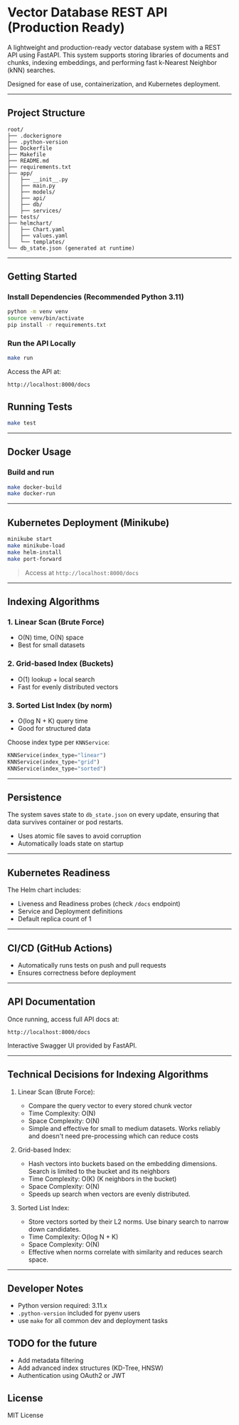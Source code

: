 # Vector Database REST API (Production Ready)

A lightweight and production-ready vector database system with a REST API using FastAPI. This system supports storing libraries of documents and chunks, indexing embeddings, and performing fast k-Nearest Neighbor (kNN) searches.

Designed for ease of use, containerization, and Kubernetes deployment.

---

## Project Structure 
```
root/
├── .dockerignore
├── .python-version
├── Dockerfile
├── Makefile
├── README.md
├── requirements.txt
├── app/
│   ├── __init__.py
│   ├── main.py
│   ├── models/
│   ├── api/
│   ├── db/
│   ├── services/
├── tests/
├── helmchart/
│   ├── Chart.yaml
│   ├── values.yaml
│   └── templates/
└── db_state.json (generated at runtime)
```


---

## Getting Started

### Install Dependencies (Recommended Python 3.11)

```bash
python -m venv venv
source venv/bin/activate
pip install -r requirements.txt
```

### Run the API Locally

```bash
make run
```

Access the API at:

```
http://localhost:8000/docs
```

## Running Tests

```bash
make test
```

---

## Docker Usage

### Build and run

```bash
make docker-build
make docker-run
```

---

## Kubernetes Deployment (Minikube)

```bash
minikube start
make minikube-load
make helm-install
make port-forward
```

> Access at `http://localhost:8000/docs`

---

## Indexing Algorithms

### 1. Linear Scan (Brute Force)
- O(N) time, O(N) space
- Best for small datasets

### 2. Grid-based Index (Buckets)
- O(1) lookup + local search
- Fast for evenly distributed vectors

### 3. Sorted List Index (by norm)
- O(log N + K) query time
- Good for structured data

Choose index type per `KNNService`:

```python
KNNService(index_type="linear")
KNNService(index_type="grid")
KNNService(index_type="sorted")
```
---

## Persistence

The system saves state to `db_state.json` on every update, ensuring that data survives container or pod restarts.

- Uses atomic file saves to avoid corruption
- Automatically loads state on startup

---

## Kubernetes Readiness

The Helm chart includes:

- Liveness and Readiness probes (check `/docs` endpoint)
- Service and Deployment definitions
- Default replica count of 1

---

## CI/CD (GitHub Actions)

- Automatically runs tests on push and pull requests
- Ensures correctness before deployment

---

## API Documentation

Once running, access full API docs at:

```
http://localhost:8000/docs
```

Interactive Swagger UI provided by FastAPI.

---

## Technical Decisions for Indexing Algorithms
1. Linear Scan (Brute Force):
    - Compare the query vector to every stored chunk vector
    - Time Complexity: O(N)
    - Space Complexity: O(N)
    - Simple and effective for small to medium datasets. Works reliably and doesn't need pre-processing which can reduce costs

2. Grid-based Index:
    - Hash vectors into buckets based on the embedding dimensions. Search is limited to the bucket and its neighbors
    - Time Complexity: O(K) (K neighbors in the bucket)
    - Space Complexity: O(N)
    - Speeds up search when vectors are evenly distributed.

3. Sorted List Index:
    - Store vectors sorted by their L2 norms. Use binary search to narrow down candidates. 
    - Time Complexity: O(log N + K)
    - Space Complexity: O(N)
    - Effective when norms correlate with similarity and reduces search space. 

---

## Developer Notes

- Python version required: 3.11.x
- `.python-version` included for pyenv users
- use `make` for all common dev and deployment tasks

## TODO for the future

- Add metadata filtering
- Add advanced index structures (KD-Tree, HNSW)
- Authentication using OAuth2 or JWT

## License

MIT License